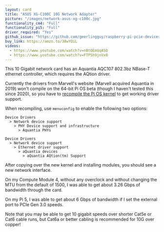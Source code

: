 ```yaml
---
layout: card
title: "ASUS XG-C100C 10G Network Adapter"
picture: "/images/network-asus-xg-c100c.jpg"
functionality_cm4: "Full"
functionality_pi5: "Full"
driver_required: "Yes"
github_issue: "https://github.com/geerlingguy/raspberry-pi-pcie-devices/issues/15"
buy_link: https://amzn.to/38wYOiL
videos:
  - https://www.youtube.com/watch?v=nBtOEmUqASQ
  - https://www.youtube.com/watch?v=FTP5h9jnVx0
---
```

This 10 Gigabit network card has an Aquantia AQC107 802.3bz NBase-T ethernet controller, which requires the AQtion driver.

Currently the drivers from Marvell's website (Marvell acquired Aquantia in 2019) won't compile on the 64-bit Pi OS beta (though I haven't tested this since 2020), so you have to [recompile the Pi OS kernel](https://github.com/geerlingguy/raspberry-pi-pcie-devices/tree/master/extras/cross-compile) to get working driver support.

When recompiling, use `menuconfig` to enable the following two options:

```
Device Drivers
  > Network device support
    > PHY Device support and infrastructure
      > Aquantia PHYs

Device Drivers
  > Network device support
    > Ethernet driver support
      > aQuantia devices
        > aQuantia AQtion(tm) Support
```

After copying over the new kernel and installing modules, you should see a new network interface.

On my Compute Module 4, without any overclock and without changing the MTU from the default of 1500, I was able to get about 3.26 Gbps of bandwidth through the card.

On my Pi 5, I was able to get about 6 Gbps of bandwidth if I set the external port to PCIe Gen 3.0 speeds.

Note that you may be able to get 10 gigabit speeds over shorter Cat5e or Cat6 cable runs, but Cat6a or better cabling is recommended for 10G over copper!
